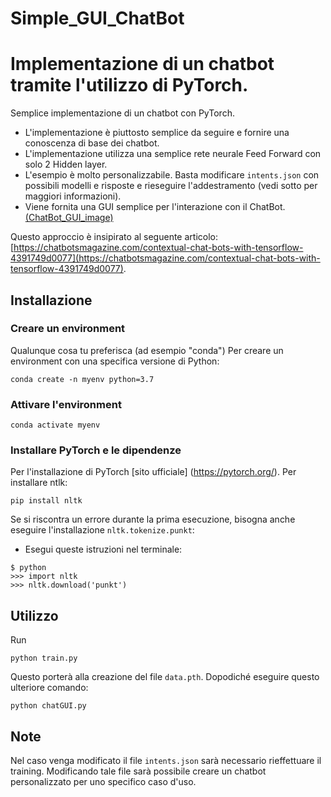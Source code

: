# Simple_GUI_ChatBot

# Implementazione di un chatbot tramite l'utilizzo di PyTorch.
Semplice implementazione di un chatbot con PyTorch.

- L'implementazione è piuttosto semplice da seguire e fornire una conoscenza di base dei chatbot.
- L'implementazione utilizza una semplice rete neurale Feed Forward con solo 2 Hidden layer.
- L'esempio è molto personalizzabile. Basta modificare `intents.json` con possibili modelli e risposte e rieseguire l'addestramento (vedi sotto per maggiori informazioni).
- Viene fornita una GUI semplice per l'interazione con il ChatBot. 
    [(ChatBot_GUI_image)](https://github.com/domenico97/Simple_GUI_ChatBot/blob/main/GUI_CharBot_image.png)



Questo approccio è insipirato al seguente articolo: [https://chatbotsmagazine.com/contextual-chat-bots-with-tensorflow-4391749d0077](https://chatbotsmagazine.com/contextual-chat-bots-with-tensorflow-4391749d0077).

## Installazione

### Creare un environment
Qualunque cosa tu preferisca (ad esempio "conda")
Per creare un environment con una specifica versione di Python:
  ```console 
  conda create -n myenv python=3.7 
  ```
  
### Attivare l'environment
 ```console 
 conda activate myenv
   ```

### Installare PyTorch e le dipendenze
Per l'installazione di PyTorch [sito ufficiale] (https://pytorch.org/).
Per installare ntlk: 
```console
pip install nltk
 ```

Se si riscontra un errore durante la prima esecuzione, bisogna anche eseguire l'installazione `nltk.tokenize.punkt`: 
 - Esegui queste istruzioni nel terminale:
 ```console
$ python
>>> import nltk
>>> nltk.download('punkt')
```


## Utilizzo
Run
```console
python train.py
```
Questo porterà alla creazione del file `data.pth`. Dopodiché eseguire questo ulteriore comando:
```console
python chatGUI.py
```

## Note 
Nel caso venga modificato il file `intents.json` sarà necessario rieffettuare il training. Modificando tale file sarà possibile creare un chatbot personalizzato per uno specifico caso d'uso.

